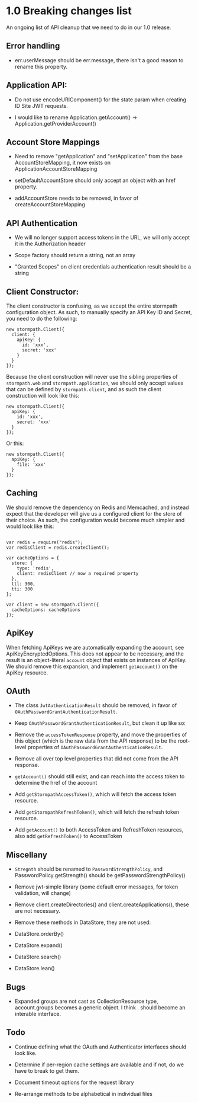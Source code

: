 # 1.0 Breaking changes list

An ongoing list of API cleanup that we need to do in our 1.0 release.

## Error handling

* err.userMessage should be err.message, there isn't a good reason to rename this property.

## Application API:

* Do not use encodeURIComponent() for the state param when creating ID Site JWT requests.

* I would like to rename Application.getAccount() -> Application.getProviderAccount()

## Account Store Mappings

* Need to remove "getApplication" and "setApplication" from the base AccountStoreMapping, it now exists on ApplicationAccountStoreMapping

* setDefaultAccountStore should only accept an object with an href property.

* addAccountStore needs to be removed, in favor of createAccountStoreMapping

## API Authentication

* We will no longer support access tokens in the URL, we will only accept it in the Authorization header

* Scope factory should return a string, not an array

* "Granted Scopes" on client credentials authentication result should be a string

## Client Constructor:

The client constructor is confusing, as we accept the entire stormpath configuration
object. As such, to manually specify an API Key ID and Secret, you need to
do the following:

```
new stormpath.Client({
  client: {
    apiKey: {
      id: 'xxx',
      secret: 'xxx'
    }
  }
});
```

Because the client construction will never use the sibling properties of
`stormpath.web` and `stormpath.application`, we should only accept values that
can be defined by `stormpath.client`, and as such the client construction will
look like this:

```
new stormpath.Client({
  apiKey: {
    id: 'xxx',
    secret: 'xxx'
  }
});
```

Or this:

```
new stormpath.Client({
  apiKey: {
    file: 'xxx'
  }
});
```

## Caching

We should remove the dependency on Redis and Memcached, and instead expect that
the developer will give us a configured client for the store of their choice. As
such, the configuration would become much simpler and would look like this:

```

var redis = require("redis");
var redisClient = redis.createClient();

var cacheOptions = {
  store: {
    type: 'redis',
    client: redisClient // now a required property
  },
  ttl: 300,
  tti: 300
};

var client = new stormpath.Client({
  cacheOptions: cacheOptions
});
```

## ApiKey

When fetching ApiKeys we are automatically expanding the account, see
ApiKeyEncryptedOptions.  This does not appear to be necessary, and the result
is an object-literal `account` object that exists on instances of ApiKey.  We
should remove this expansion, and implement `getAccount()` on the ApiKey
resource.

## OAuth

* The class `JwtAuthenticationResult` should be removed, in favor of `OAuthPasswordGrantAuthenticationResult`.

* Keep `OAuthPasswordGrantAuthenticationResult`, but clean it up like so:

 * Remove the `accessTokenResponse` property, and move the properties of this
   object (which is the raw data from the API response) to be the root-level
   properties of `OAuthPasswordGrantAuthenticationResult`.
 * Remove all over top level properties that did not come from the API response.
 * `getAccount()` should still exist, and can reach into the access token to
   determine the href of the account
 * Add `getStormpathAccessToken()`, which will fetch the access token resource.
 * Add `getStormpathRefreshToken()`, which will fetch the refresh token resource.

* Add `getAccount()` to both AccessToken and RefreshToken resources, also add
  `getRefreshToken()` to AccessToken

## Miscellany

* `Stregnth` should be renamed to `PasswordStrengthPolicy`, and PasswordPolicy.getStrength() should be getPasswordStrengthPolicy()

* Remove jwt-simple library (some default error messages, for token validation, will change)

* Remove client.createDirectories() and client.createApplications(), these are not necessary.

* Remove these methods in DataStore, they are not used:
 * DataStore.orderBy()
 * DataStore.expand()
 * DataStore.search()
 * DataStore.lean()

## Bugs

* Expanded groups are not cast as CollectionResource type, account.groups becomes
  a generic object.  I think <reource>.<collection> should become an interable interface.

## Todo

* Continue defining what the OAuth and Authenticator interfaces should look like.

* Determine if per-region cache settings are available and if not, do we have to break to get them.

* Document timeout options for the request library

* Re-arrange methods to be alphabetical in individual files